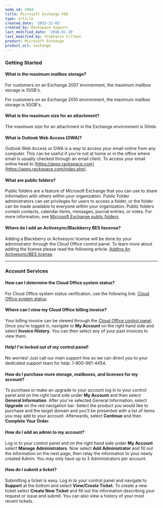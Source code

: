 ```yaml
---
node_id: 4994
title: Microsoft Exchange FAQ
type: article
created_date: '2015-12-03'
created_by: Rackspace Support
last_modified_date: '2016-01-20'
last_modified_by: Stephanie Fillmon
product: Microsoft Exchange
product_url: exchange
---
```


### Getting Started

#### What is the maximum mailbox storage?

For customers on an Exchange 2007 environment, the maximum mailbox
storage is 10GB's.

For customers on an Exchange 2010 environment, the maximum mailbox
storage is 50GB's.

#### What is the maximum size for an attachment?

The maximum size for an attachment in the Exchange environment is 50mb.

#### What is Outlook Web Access (OWA)?

Outlook Web Access or OWA is a way to access your email online from any
computer. This can be useful if you're not at home or in the office
where email is usually checked through an email client. To access your
email online head to
[https://apps.rackspace.com](https://apps.rackspace.com/index.php).

#### What are public folders?

Public folders are a feature of Microsoft Exchange that you can use to
share information with others within your organization. Public Folder
administrators can set privileges for users to access a folder, or the
folder can be made available to everyone within your organization.
Public folders contain contacts, calendar items, messages, journal
entries, or notes. For more information, see [Microsoft Exchange public
folders](/how-to/microsoft-exchange-public-folders).

#### Where do I add an Activesync/Blackberry BES liscense?

Adding a Blackberry or Activesync license will be done by your
administrator through the Cloud Office control panel. To learn more
about adding the license please read the following article: [Adding An
Activesync/BES
license](/how-to/add-an-activesync-or-bes-license).

------------------------------------------------------------------------

### Account Services

#### How can I determine the Cloud Office system status?

For Cloud Office system status verification, use the following link:
[Cloud Office system status](http://status.apps.rackspace.com/).

#### Where can I view my Cloud Office billing invoice?

Your billing invoice can be viewed through the [Cloud Office control
panel](https://cp.rackspace.com/). Once you're logged in, navigate to
**My Account** on the right hand side and select **Invoice History**.
You can then select any of your past invoices to view them.

#### Help! I'm locked out of my control panel!

No worries! Just call our main support line so we can direct you to your
dedicated support team for help: 1-800-961-4454.

#### How do I purchase more storage, mailboxes, and licenses for my account?

To purchase or make an upgrade to your account log in to your control
panel and on the right hand side under **My Account** and then select
**General Information**. After you've selected General Information,
select **Upgrade** on the red navigation bar. Select the product you
would like to purchase and the target domain and you'll be presented
with a list of items you may add to your account. Afterwards, select
**Continue** and then **Complete Your Order**.

#### How do I add an admin to my account?

Log in to your control panel and on the right hand side under **My
Account** select **Manage Administrators**. Now select **Add
Administrator** and fill out the information on the next page, then
relay the information to your newly created Admin. You may only have up
to 3 Administrators per account.

#### How do I submit a ticket?

Submitting a ticket is easy. Log in to your control panel and navigate
to **Support** at the bottom and select **View/Create Ticket**. To
create a new ticket select **Create New Ticket** and fill out the
information describing your request or issue and submit. You can also
view a history of your most recent tickets.

